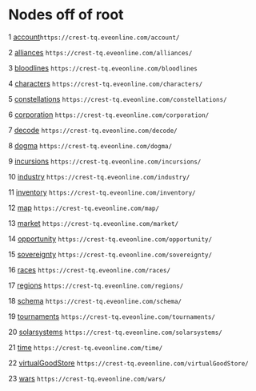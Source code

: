 # Nodes off of root
1 [account](account/group.md)`https://crest-tq.eveonline.com/account/`

2 [alliances](alliances/leaf.md) `https://crest-tq.eveonline.com/alliances/`

3 [bloodlines](bloodlines/leaf.md) `https://crest-tq.eveonline.com/bloodlines`

4 [characters](characters/group.md) `https://crest-tq.eveonline.com/characters/`

5 [constellations](constellations/leaf.md) `https://crest-tq.eveonline.com/constellations/`

6 [corporation](corporation/group.md) `https://crest-tq.eveonline.com/corporation/`

7 [decode](decode/leaf.md) `https://crest-tq.eveonline.com/decode/`

8 [dogma](dogma/group.md) `https://crest-tq.eveonline.com/dogma/`

9 [incursions](incursions/leaf.md) `https://crest-tq.eveonline.com/incursions/`

10 [industry](industry/group.md) `https://crest-tq.eveonline.com/industry/`

11 [inventory](inventory/group.md) `https://crest-tq.eveonline.com/inventory/`

12 [map](map/group.md) `https://crest-tq.eveonline.com/map/`

13 [market](market/group.md) `https://crest-tq.eveonline.com/market/`

14 [opportunity](opportunity/group.md) `https://crest-tq.eveonline.com/opportunity/`

15 [sovereignty](sovereignty/group.md) `https://crest-tq.eveonline.com/sovereignty/`

16 [races](races/leaf.md) `https://crest-tq.eveonline.com/races/`

17 [regions](regions/leaf.md) `https://crest-tq.eveonline.com/regions/`

18 [schema](schema/group.md) `https://crest-tq.eveonline.com/schema/`

19 [tournaments](tournaments/tournamentGroup.md) `https://crest-tq.eveonline.com/tournaments/`

20 [solarsystems](solarsystems/leaf.md) `https://crest-tq.eveonline.com/solarsystems/`

21 [time](time/leaf.md) `https://crest-tq.eveonline.com/time/`

22 [virtualGoodStore](virtualGoodStore/leaf.md) `https://crest-tq.eveonline.com/virtualGoodStore/`

23 [wars](wars/leaf.md) `https://crest-tq.eveonline.com/wars/`
